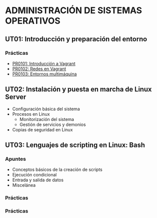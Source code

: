 # ADMINISTRACIÓN DE SISTEMAS OPERATIVOS

## UT01: Introducción y preparación del entorno

### Prácticas

- [PR0101: Introducción a Vagrant](./ut01/pr0101.md)
- [PR0102: Redes en Vagrant](./ut01/pr0102.md)
- [PR0103: Entornos multimáquina](./ut01/pr0103.md)


## UT02: Instalación y puesta en marcha de Linux Server

- Configuración básica del sistema
- Procesos en Linux
  - Monitorización del sistema
  - Gestión de servicios y demonios
- Copias de seguridad en Linux


## UT03: Lenguajes de scripting en Linux: Bash

### Apuntes

- Conceptos básicos de la creación de scripts
- Ejecución condicional
- Entrada y salida de datos
- Miscelánea

### Prácticas


### Prácticas